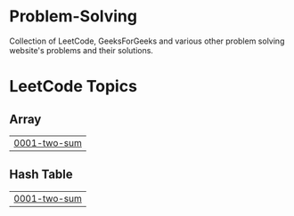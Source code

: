 # Problem-Solving
Collection of LeetCode, GeeksForGeeks and various other problem solving website's problems and their solutions.

<!---LeetCode Topics Start-->
# LeetCode Topics
## Array
|  |
| ------- |
| [0001-two-sum](https://github.com/gvrs9/Problem-Solving/tree/master/0001-two-sum) |
## Hash Table
|  |
| ------- |
| [0001-two-sum](https://github.com/gvrs9/Problem-Solving/tree/master/0001-two-sum) |
<!---LeetCode Topics End-->